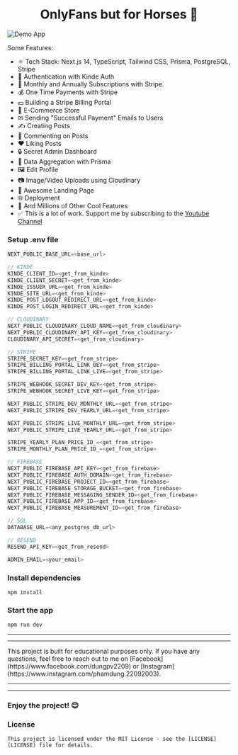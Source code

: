 <h1 align="center">OnlyFans but for Horses 🐴</h1>

![Demo App](https://res.cloudinary.com/den0awox0/image/upload/v1722181963/horse/DEMO/a5z7sagdfbbspjhgkcvw.png)

Some Features:

-   ⚛️ Tech Stack: Next.js 14, TypeScript, Tailwind CSS, Prisma, PostgreSQL, Stripe
-   🔐 Authentication with Kinde Auth
-   💸 Monthly and Annually Subscriptions with Stripe.
-   💰 One Time Payments with Stripe
-   💵 Building a Stripe Billing Portal
-   🛒 E-Commerce Store
-   ✉ Sending "Successful Payment" Emails to Users
-   ✍️ Creating Posts
-   💬 Commenting on Posts
-   ❤️ Liking Posts
-   🔒 Secret Admin Dashboard
-   📝 Data Aggregation with Prisma
-   🖼️ Edit Profile
-   📷 Image/Video Uploads using Cloudinary
-   💙 Awesome Landing Page
-   🌐 Deployment
-   👀 And Millions of Other Cool Features
-   ✅ This is a lot of work. Support me by subscribing to the [Youtube Channel](https://www.youtube.com/@asaprogrammer_)

### Setup .env file

```js
NEXT_PUBLIC_BASE_URL=<base_url>

// KINDE
KINDE_CLIENT_ID=<get_from_kinde>
KINDE_CLIENT_SECRET=<get_from_kinde>
KINDE_ISSUER_URL=<get_from_kinde>
KINDE_SITE_URL=<get_from_kinde>
KINDE_POST_LOGOUT_REDIRECT_URL=<get_from_kinde>
KINDE_POST_LOGIN_REDIRECT_URL=<get_from_kinde>

// CLOUDINARY
NEXT_PUBLIC_CLOUDINARY_CLOUD_NAME=<get_from_cloudinary>
NEXT_PUBLIC_CLOUDINARY_API_KEY=<get_from_cloudinary>
CLOUDINARY_API_SECRET=<get_from_cloudinary>

// STRIPE
STRIPE_SECRET_KEY=<get_from_stripe>
STRIPE_BILLING_PORTAL_LINK_DEV=<get_from_stripe>
STRIPE_BILLING_PORTAL_LINK_LIVE=<get_from_stripe>

STRIPE_WEBHOOK_SECRET_DEV_KEY=<get_from_stripe>
STRIPE_WEBHOOK_SECRET_LIVE_KEY=<get_from_stripe>

NEXT_PUBLIC_STRIPE_DEV_MONTHLY_URL=<get_from_stripe>
NEXT_PUBLIC_STRIPE_DEV_YEARLY_URL=<get_from_stripe>

NEXT_PUBLIC_STRIPE_LIVE_MONTHLY_URL=<get_from_stripe>
NEXT_PUBLIC_STRIPE_LIVE_YEARLY_URL=<get_from_stripe>

STRIPE_YEARLY_PLAN_PRICE_ID_=<get_from_stripe>
STRIPE_MONTHLY_PLAN_PRICE_ID_=<get_from_stripe>

// FIREBASE
NEXT_PUBLIC_FIREBASE_API_KEY=<get_from_firebase>
NEXT_PUBLIC_FIREBASE_AUTH_DOMAIN=<get_from_firebase>
NEXT_PUBLIC_FIREBASE_PROJECT_ID=<get_from_firebase>
NEXT_PUBLIC_FIREBASE_STORAGE_BUCKET=<get_from_firebase>
NEXT_PUBLIC_FIREBASE_MESSAGING_SENDER_ID=<get_from_firebase>
NEXT_PUBLIC_FIREBASE_APP_ID=<get_from_firebase>
NEXT_PUBLIC_FIREBASE_MEASUREMENT_ID=<get_from_firebase>

// SQL
DATABASE_URL=<any_postgres_db_url>

// RESEND
RESEND_API_KEY=<get_from_resend>

ADMIN_EMAIL=<your_email>
```

### Install dependencies

```shell
npm install
```

### Start the app

```shell
npm run dev
```

<hr/>
<hr/>
This project is built for educational purposes only. If you have any questions, feel free to reach out to me on [Facebook](https://www.facebook.com/dungpv2209) or [Instagram](https://www.instagram.com/phamdung.22092003).
<hr/>
<hr/>

### Enjoy the project! 😊

### License

```
This project is licensed under the MIT License - see the [LICENSE](LICENSE) file for details.
```
